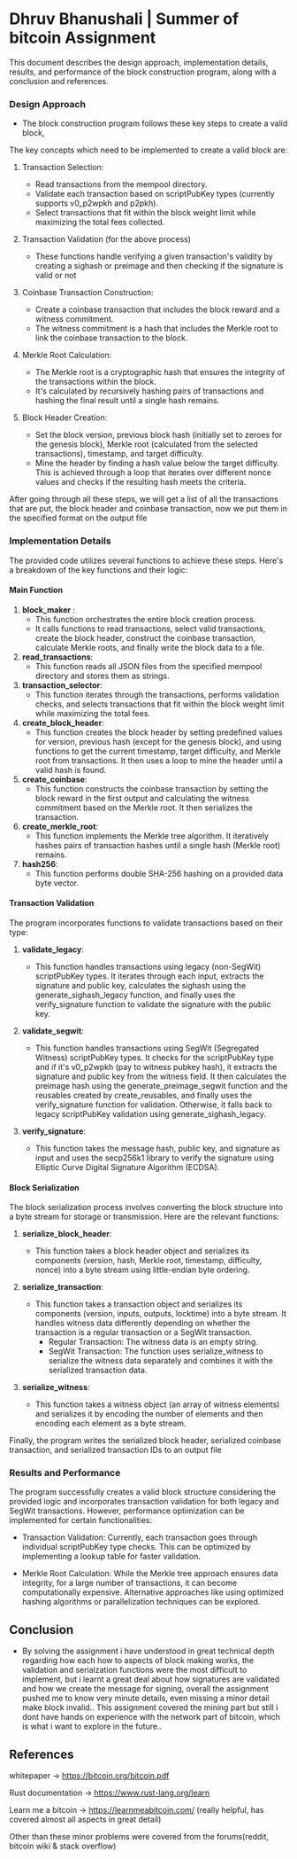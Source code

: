 # Dhruv Bhanushali | Summer of bitcoin Assignment
This document describes the design approach, implementation details, results, and performance of the block construction program, along with a conclusion and references.

### Design Approach
- The block construction program follows these key steps to create a valid block, 

The key concepts which need to be implemented to create a valid block are:

1. Transaction Selection:

    - Read transactions from the mempool directory.
    - Validate each transaction based on scriptPubKey types (currently supports v0_p2wpkh and p2pkh).
    - Select transactions that fit within the block weight limit while maximizing the total fees collected.

2. Transaction Validation (for the above process)
    - These functions handle verifying a given transaction's validity by creating a sighash or preimage and then checking if the signature is valid or not



3. Coinbase Transaction Construction:

    - Create a coinbase transaction that includes the block reward and a witness commitment.
    - The witness commitment is a hash that includes the Merkle root to link the coinbase transaction to the block.



4. Merkle Root Calculation:

    - The Merkle root is a cryptographic hash that ensures the integrity of the transactions within the block.
    - It's calculated by recursively hashing pairs of transactions and hashing the final result until a single hash remains.

5. Block Header Creation:

    - Set the block version, previous block hash (initially set to zeroes for the genesis block), Merkle root (calculated from the selected transactions), timestamp, and target difficulty.
    - Mine the header by finding a hash value below the target difficulty. This is achieved through a loop that iterates over different nonce values and checks if the resulting hash meets the criteria.

After going through all these steps, we will get a list of all the transactions that are put, the block header and coinbase transaction, now we put them in the specified format on the output file


### Implementation Details

The provided code utilizes several functions to achieve these steps. Here's a breakdown of the key functions and their logic:

#### Main Function

1. **block_maker** : 
    -  This function orchestrates the entire block creation process.
    - It calls functions to read transactions, select valid transactions, create the block header, construct the coinbase transaction, calculate Merkle roots, and finally write the block data to a file.
2. **read_transactions**:
    -  This function reads all JSON files from the specified mempool directory and stores them as strings.
3. **transaction_selector**:
    - This function iterates through the transactions, performs validation checks, and selects transactions that fit within the block weight limit while maximizing the total fees.
4. **create_block_header**:
    - This function creates the block header by setting predefined values for version, previous hash (except for the genesis block), and using functions to get the current timestamp, target difficulty, and Merkle root from transactions. It then uses a loop to mine the header until a valid hash is found.
5. **create_coinbase**:
    - This function constructs the coinbase transaction by setting the block reward in the first output and calculating the witness commitment based on the Merkle root. It then serializes the transaction.
6. **create_merkle_root**: 
    - This function implements the Merkle tree algorithm. It iteratively hashes pairs of transaction hashes until a single hash (Merkle root) remains.
7. **hash256**:
    - This function performs double SHA-256 hashing on a provided data byte vector.

#### Transaction Validation

The program incorporates functions to validate transactions based on their type:

1. **validate_legacy**:
    - This function handles transactions using legacy (non-SegWit) scriptPubKey types. It iterates through each input, extracts the signature and public key, calculates the sighash using the generate_sighash_legacy function, and finally uses the verify_signature function to validate the signature with the public key.

2. **validate_segwit**:
    - This function handles transactions using SegWit (Segregated Witness) scriptPubKey types. It checks for the scriptPubKey type and if it's v0_p2wpkh (pay to witness pubkey hash), it extracts the signature and public key from the witness field. It then calculates the preimage hash using the generate_preimage_segwit function and the reusables created by create_reusables, and finally uses the verify_signature function for validation. Otherwise, it falls back to legacy scriptPubKey validation using generate_sighash_legacy.

3. **verify_signature**:
    - This function takes the message hash, public key, and signature as input and uses the secp256k1 library to verify the signature using Elliptic Curve Digital Signature Algorithm (ECDSA).

#### Block Serialization

The block serialization process involves converting the block structure into a byte stream for storage or transmission. Here are the relevant functions:

1. **serialize_block_header**:
    - This function takes a block header object and serializes its components (version, hash, Merkle root, timestamp, difficulty, nonce) into a byte stream using little-endian byte ordering.

2. **serialize_transaction**:
    - This function takes a transaction object and serializes its components (version, inputs, outputs, locktime) into a byte stream. It handles witness data differently depending on whether the transaction is a regular transaction or a SegWit transaction.
        - Regular Transaction: The witness data is an empty string.
        - SegWit Transaction: The function uses serialize_witness to serialize the witness data separately and combines it with the serialized transaction data.

3. **serialize_witness**:
    - This function takes a witness object (an array of witness elements) and serializes it by encoding the number of elements and then encoding each element as a byte stream.

Finally, the program writes the serialized block header, serialized coinbase transaction, and serialized transaction IDs to an output file

### Results and Performance

The program successfully creates a valid block structure considering the provided logic and incorporates transaction validation for both legacy and SegWit transactions. However, performance optimization can be implemented for certain functionalities:

- Transaction Validation: Currently, each transaction goes through individual scriptPubKey type checks. This can be optimized by implementing a lookup table for faster validation.

- Merkle Root Calculation: While the Merkle tree approach ensures data integrity, for a large number of transactions, it can become computationally expensive. Alternative approaches like using optimized hashing algorithms or parallelization techniques can be explored.

## Conclusion
- By solving the assignment i have understood in great technical depth regarding how each how to aspects of block making works, the validation and serialzation functions were the most difficult to implement, but i learnt a great deal about how signatures are validated and how we create the message for signing, overall the assignment pushed me to know very minute details, even missing a minor detail make block invalid..
This assignment covered the mining part but still i dont have hands on experience with the network part of bitcoin, which is what i want to explore in the future..

## References

whitepaper -> https://bitcoin.org/bitcoin.pdf

Rust documentation -> https://www.rust-lang.org/learn

Learn me a bitcoin ->  https://learnmeabitcoin.com/ (really helpful, has covered almost all aspects in great detail)

Other than these minor problems were covered from the forums(reddit, bitcoin wiki & stack overflow)


